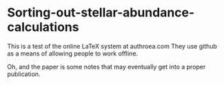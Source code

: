 # Sorting-out-stellar-abundance-calculations
This is a test of the online LaTeX system at authroea.com
They use github as a means of allowing people to work offline.

Oh, and the paper is some notes that may eventually get into a proper publication.
